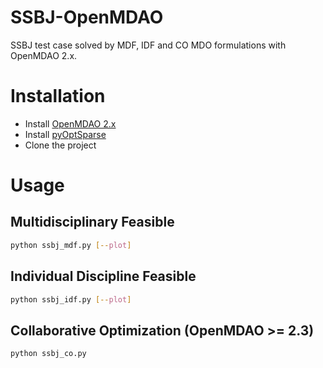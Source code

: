 # SSBJ-OpenMDAO
SSBJ test case solved by MDF, IDF and CO MDO formulations with OpenMDAO 2.x.

# Installation
* Install [OpenMDAO 2.x](https://github.com/OpenMDAO/OpenMDAO) 
* Install [pyOptSparse](https://github.com/mdolab/pyoptsparse)
* Clone the project

# Usage 
## Multidisciplinary Feasible
``` sh
python ssbj_mdf.py [--plot]
```
## Individual Discipline Feasible
``` sh
python ssbj_idf.py [--plot]
```
## Collaborative Optimization (OpenMDAO >= 2.3)
``` sh
python ssbj_co.py
```

